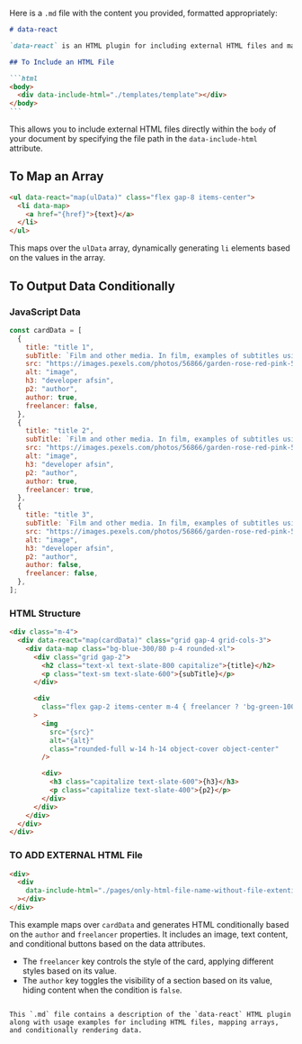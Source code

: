 Here is a `.md` file with the content you provided, formatted appropriately:

````markdown
# data-react

`data-react` is an HTML plugin for including external HTML files and mapping JavaScript arrays, similar to React.js functionality.

## To Include an HTML File

```html
<body>
  <div data-include-html="./templates/template"></div>
</body>
```
````

This allows you to include external HTML files directly within the `body` of your document by specifying the file path in the `data-include-html` attribute.

## To Map an Array

```html
<ul data-react="map(ulData)" class="flex gap-8 items-center">
  <li data-map>
    <a href="{href}">{text}</a>
  </li>
</ul>
```

This maps over the `ulData` array, dynamically generating `li` elements based on the values in the array.

## To Output Data Conditionally

### JavaScript Data

```js
const cardData = [
  {
    title: "title 1",
    subTitle: `Film and other media. In film, examples of subtitles using "or" include Dr. Strangelove or: How I Learned to Stop Worrying and Love the Bomb and Birdman or (The Unexpected Virtue of Ignorance).`,
    src: "https://images.pexels.com/photos/56866/garden-rose-red-pink-56866.jpeg?cs=srgb&dl=pexels-pixabay-56866.jpg&fm=jpg",
    alt: "image",
    h3: "developer afsin",
    p2: "author",
    author: true,
    freelancer: false,
  },
  {
    title: "title 2",
    subTitle: `Film and other media. In film, examples of subtitles using "or" include Dr. Strangelove or: How I Learned to Stop Worrying and Love the Bomb and Birdman or (The Unexpected Virtue of Ignorance).`,
    src: "https://images.pexels.com/photos/56866/garden-rose-red-pink-56866.jpeg?cs=srgb&dl=pexels-pixabay-56866.jpg&fm=jpg",
    alt: "image",
    h3: "developer afsin",
    p2: "author",
    author: true,
    freelancer: true,
  },
  {
    title: "title 3",
    subTitle: `Film and other media. In film, examples of subtitles using "or" include Dr. Strangelove or: How I Learned to Stop Worrying and Love the Bomb and Birdman or (The Unexpected Virtue of Ignorance).`,
    src: "https://images.pexels.com/photos/56866/garden-rose-red-pink-56866.jpeg?cs=srgb&dl=pexels-pixabay-56866.jpg&fm=jpg",
    alt: "image",
    h3: "developer afsin",
    p2: "author",
    author: false,
    freelancer: false,
  },
];
```

### HTML Structure

```html
<div class="m-4">
  <div data-react="map(cardData)" class="grid gap-4 grid-cols-3">
    <div data-map class="bg-blue-300/80 p-4 rounded-xl">
      <div class="grid gap-2">
        <h2 class="text-xl text-slate-800 capitalize">{title}</h2>
        <p class="text-sm text-slate-600">{subTitle}</p>
      </div>

      <div
        class="flex gap-2 items-center m-4 { freelancer ? 'bg-green-100/80 border border-2 border-red-500' : 'bg-gray-100/80' } p-4 rounded-xl"
      >
        <img
          src="{src}"
          alt="{alt}"
          class="rounded-full w-14 h-14 object-cover object-center"
        />

        <div>
          <h3 class="capitalize text-slate-600">{h3}</h3>
          <p class="capitalize text-slate-400">{p2}</p>
        </div>
      </div>
    </div>
  </div>
</div>
```

### TO ADD EXTERNAL HTML File

```html
<div>
  <div
    data-include-html="./pages/only-html-file-name-without-file-extention"
  ></div>
</div>
```

This example maps over `cardData` and generates HTML conditionally based on the `author` and `freelancer` properties. It includes an image, text content, and conditional buttons based on the data attributes.

- The `freelancer` key controls the style of the card, applying different styles based on its value.
- The `author` key toggles the visibility of a section based on its value, hiding content when the condition is `false`.

```

This `.md` file contains a description of the `data-react` HTML plugin along with usage examples for including HTML files, mapping arrays, and conditionally rendering data.
```
